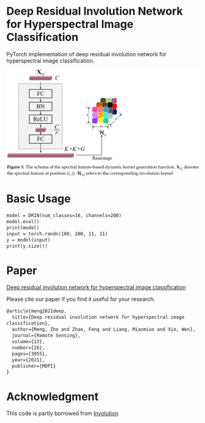 # Deep Residual Involution Network for Hyperspectral Image Classification

PyTorch implementation of deep residual involution network for hyperspectral image classification.

![image](fig/dynamic_kernel_generation.png)

# Basic Usage

```
model = DRIN(num_classes=16, channels=200)
model.eval()
print(model)
input = torch.randn(100, 200, 11, 11)
y = model(input)
print(y.size())
```

# Paper

[Deep residual involution network for hyperspectral image classification](https://www.mdpi.com/2072-4292/13/16/3055)

Please cite our paper if you find it useful for your research.

```
@article{meng2021deep,
  title={Deep residual involution network for hyperspectral image classification},
  author={Meng, Zhe and Zhao, Feng and Liang, Miaomiao and Xie, Wen},
  journal={Remote Sensing},
  volume={13},
  number={16},
  pages={3055},
  year={2021},
  publisher={MDPI}
}
```

# Acknowledgment

This code is partly borrowed from [Involution](https://github.com/d-li14/involution)
